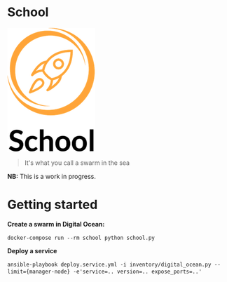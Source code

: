 # School

![logo](https://raw.githubusercontent.com/AppointmentGuru/School/master/logo.png)

> It's what you call a swarm in the sea

**NB:** This is a work in progress.

# Getting started

**Create a swarm in Digital Ocean:**

```
docker-compose run --rm school python school.py
```

**Deploy a service**

```
ansible-playbook deploy.service.yml -i inventory/digital_ocean.py --limit={manager-node} -e'service=.. version=.. expose_ports=..'
```
